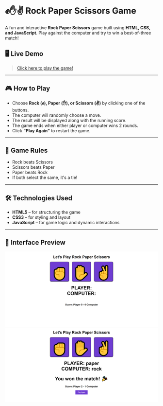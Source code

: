 # ✊✋✌ Rock Paper Scissors Game

A fun and interactive **Rock Paper Scissors** game built using **HTML, CSS, and JavaScript**. Play against the computer and try to win a best-of-three match!

## 🖥️ Live Demo

> [Click here to play the game!](https://rock-paper-scissors-5st9sq8qn-cheruvu-shriyas-projects.vercel.app/)

---




## 🎮 How to Play

- Choose **Rock (✊), Paper (✋), or Scissors (✌)** by clicking one of the buttons.
- The computer will randomly choose a move.
- The result will be displayed along with the running score.
- The game ends when either player or computer wins 2 rounds.
- Click **"Play Again"** to restart the game.

---

## 🧠 Game Rules

- Rock beats Scissors
- Scissors beats Paper
- Paper beats Rock
- If both select the same, it's a tie!

---

## 🛠️ Technologies Used

- **HTML5** – for structuring the game
- **CSS3** – for styling and layout
- **JavaScript** – for game logic and dynamic interactions

---

## 📸 Interface Preview

![RPS1](rps_1.png)
![RPS2](rps_2.png)
